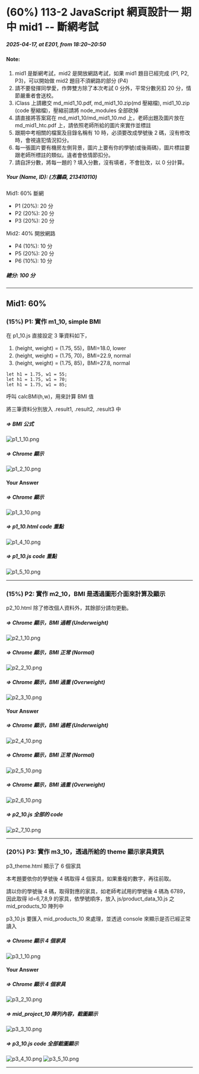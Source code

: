 # (60%) 113-2 JavaScript 網頁設計一 期中 mid1 -- 斷網考試

##### 2025-04-17, at E201, from 18:20~20:50

#### Note:

1. mid1 是斷網考試，mid2 是開放網路考試，如果 mid1 題目已經完成 (P1, P2, P3)，可以開始做 mid2 題目不須網路的部分 (P4)
2. 請不要發揮同學愛，作弊雙方除了本次考試 0 分外，平常分數另扣 20 分，情節嚴重者會送校。
3. iClass 上請繳交 md_mid1_10.pdf, md_mid1_10.zip(md 壓縮檔), mid1_10.zip (code 壓縮檔)，壓縮前請將 node_modules 全部砍掉
4. 請直接將答案寫在 md_mid1_10/md_mid1_10.md 上，老師出題及圖片放在 md_mid1_htc.pdf 上，請依照老師所給的圖片來實作並標註
5. 跟期中考相關的檔案及目錄名稱有 10 時，必須要改成學號後 2 碼，沒有修改時，會視違犯情況扣分。
6. 每一張圖片要有機房左側背景，圖片上要有你的學號(或後兩碼)，圖片標註要跟老師所標註的類似。違者會依情節扣分。
7. 請自評分數，將每一題的 ? 填入分數，沒有填者，不會批改，以 0 分計算。

##### Your (Name, ID): (方鵬森, 213410110)

Mid1: 60% 斷網

- P1 (20%): 20 分
- P2 (20%): 20 分
- P3 (20%): 20 分

Mid2: 40% 開放網路

- P4 (10%): 10 分
- P5 (20%): 20 分
- P6 (10%): 10 分

##### 總分: 100 分

---

## Mid1: 60%

### (15%) P1: 實作 m1_10, simple BMI

在 p1_10.js 直接設定 3 筆資料如下，

1. (height, weight) = (1.75, 55)，BMI=18.0, lower
2. (height, weight) = (1.75, 70)，BMI=22.9, normal
3. (height, weight) = (1.75, 85)，BMI=27.8, normal

```
let h1 = 1.75, w1 = 55;
let h1 = 1.75, w1 = 70;
let h1 = 1.75, w1 = 85;
```

呼叫 calcBMI(h,w)，用來計算 BMI 值

將三筆資料分別放入 .result1, .result2, .result3 中

##### => BMI 公式

![p1_1_10.png](p1_1_10.png)

##### => Chrome 顯示

![p1_2_10.png](p1_2_10.png)

#### Your Answer

##### => Chrome 顯示

![p1_3_10.png](p1_3_10.png)

##### => p1_10.html code 重點

![p1_4_10.png](p1_4_10.png)

##### => p1_10.js code 重點

![p1_5_10.png](p1_5_10.png)

---

### (15%) P2: 實作 m2_10，BMI 是透過圖形介面來計算及顯示

p2_10.html 除了修改個人資料外，其餘部分請勿更動。

##### => Chrome 顯示，BMI 過輕 (Underweight)

![p2_1_10.png](p2_1_10.png)

##### => Chrome 顯示，BMI 正常 (Normal)

![p2_2_10.png](p2_2_10.png)

##### => Chrome 顯示，BMI 過重 (Overweight)

![p2_3_10.png](p2_3_10.png)

#### Your Answer

##### => Chrome 顯示，BMI 過輕 (Underweight)

![p2_4_10.png](p2_4_10.png)

##### => Chrome 顯示，BMI 正常 (Normal)

![p2_5_10.png](p2_5_10.png)

##### => Chrome 顯示，BMI 過重 (Overweight)

![p2_6_10.png](p2_6_10.png)

##### => p2_10.js 全部的 code

![p2_7_10.png](p2_7_10.png)

---

### (20%) P3: 實作 m3_10，透過所給的 theme 顯示家具資訊

p3_theme.html 顯示了 6 個家具

本考題要依你的學號後 4 碼取得 4 個家具，如果重複的數字，再往前取。

請以你的學號後 4 碼，取得對應的家具，如老師考試用的學號後 4 碼為 6789，因此取得 id=6,7,8,9 的家具，依學號順序，放入 js/product_data_10.js 之 mid_products_10 陣列中

p3_10.js 要匯入 mid_products_10 來處理，並透過 console 來顯示是否已經正常讀入

##### => Chrome 顯示 4 個家具

![p3_1_10.png](p3_1_10.png)

#### Your Answer

##### => Chrome 顯示 4 個家具

![p3_2_10.png](p3_2_10.png)

##### => mid_project_10 陣列內容，截圖顯示

![p3_3_10.png](p3_3_10.png)

##### => p3_10.js code 全部截圖顯示

![p3_4_10.png](p3_4_10.png)
![p3_5_10.png](p3_5_10.png)

---
